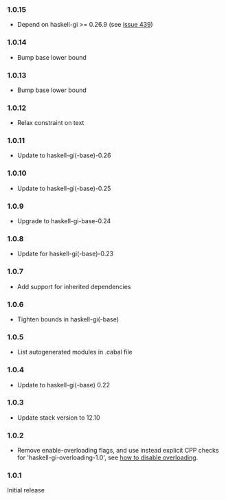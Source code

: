 ### 1.0.15

+ Depend on haskell-gi >= 0.26.9 (see [issue 439](https://github.com/haskell-gi/haskell-gi/issues/439))

### 1.0.14

+ Bump base lower bound

### 1.0.13

+ Bump base lower bound

### 1.0.12

+ Relax constraint on text

### 1.0.11

+ Update to haskell-gi(-base)-0.26

### 1.0.10

+ Update to haskell-gi(-base)-0.25

### 1.0.9

+ Upgrade to haskell-gi-base-0.24

### 1.0.8

+ Update for haskell-gi(-base)-0.23

### 1.0.7

+ Add support for inherited dependencies

### 1.0.6

+ Tighten bounds in haskell-gi(-base)

### 1.0.5

+ List autogenerated modules in .cabal file

### 1.0.4

+ Update to haskell-gi(-base) 0.22

### 1.0.3

+ Update stack version to 12.10

### 1.0.2

+ Remove enable-overloading flags, and use instead explicit CPP checks for 'haskell-gi-overloading-1.0', see [how to disable overloading](https://github.com/haskell-gi/haskell-gi/wiki/Overloading\#disabling-overloading).

### 1.0.1

Initial release
